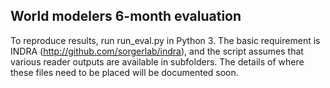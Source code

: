## World modelers 6-month evaluation

To reproduce results, run run\_eval.py in Python 3. The basic requirement
is INDRA (http://github.com/sorgerlab/indra), and the script assumes
that various reader outputs are available in subfolders. The details of where
these files need to be placed will be documented soon.
